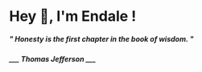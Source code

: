 <h1 title="head"> Hey 👋, I'm Endale !</h1>

**<h5><i>" Honesty is the first chapter in the book of wisdom. "</i></h5>**

*<b>___ Thomas Jefferson ___</b>*
